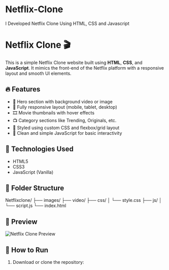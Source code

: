 # Netflix-Clone
I Developed Netflix Clone Using HTML, CSS and Javascript 

# Netflix Clone 🎬

This is a simple Netflix Clone website built using **HTML**, **CSS**, and **JavaScript**. It mimics the front-end of the Netflix platform with a responsive layout and smooth UI elements.

## 🔥 Features

- 🎥 Hero section with background video or image
- 🎨 Fully responsive layout (mobile, tablet, desktop)
- 🎞 Movie thumbnails with hover effects
- 📺 Category sections like Trending, Originals, etc.
- 📜 Styled using custom CSS and flexbox/grid layout
- 🧠 Clean and simple JavaScript for basic interactivity

## 🚀 Technologies Used

- HTML5
- CSS3
- JavaScript (Vanilla)

## 📂 Folder Structure

Netflixclone/
├── images/
├── video/
├── css/
│ └── style.css
├── js/
│ └── script.js
└── index.html


## 📸 Preview

![Netflix Clone Preview]("C:\Users\YASH\OneDrive\Pictures\Screenshots\netflix.png")

## 📌 How to Run

1. Download or clone the repository:
